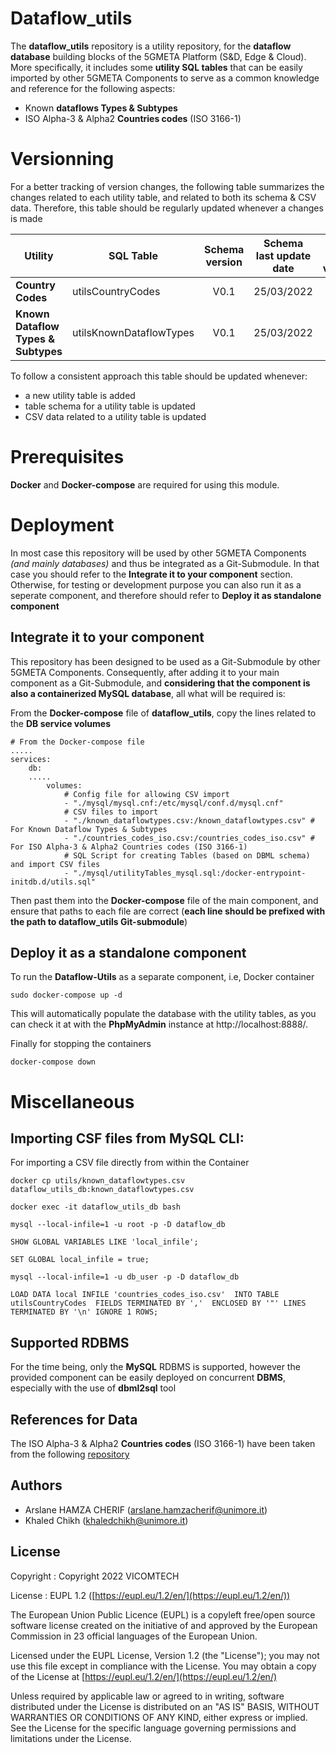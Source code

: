 # Dataflow_utils
The **dataflow_utils** repository is a utility repository, for the **dataflow database** building blocks of the 5GMETA Platform (S&D, Edge & Cloud). More specifically, it includes some **utility SQL tables** that can be easily imported by other 5GMETA Components to serve as a common knowledge and reference for the following aspects:
*   Known **dataflows Types & Subtypes**
*   ISO Alpha-3 & Alpha2 **Countries codes** (ISO 3166-1)

# Versionning
For a better tracking of version changes, the following table summarizes the changes related to each utility table, and related to both its schema & CSV data. Therefore, this table should be regularly updated whenever a changes is made 

| Utility                             | SQL Table               | Schema version | Schema last update date | CSV Data version | CSV Data last update date |
|-------------------------------------|-------------------------|:--------------:|:-----------------------:|:----------------:|:-------------------------:|
| **Country Codes**                   | utilsCountryCodes       |      V0.1      |        25/03/2022       |       V0.1       |         25/03/2022        |
| **Known Dataflow Types & Subtypes** | utilsKnownDataflowTypes |      V0.1      |        25/03/2022       |       V0.1       |         25/03/2022        |

To follow a consistent approach this table should be updated whenever:
*   a new utility table is added
*   table schema for a utility table is updated
*   CSV data related to a utility table is updated

# Prerequisites
**Docker** and **Docker-compose** are required for using this module.
# Deployment
In most case this repository will be used by other 5GMETA Components *(and mainly databases)* and thus be integrated as a Git-Submodule. In that case you should refer to the **Integrate it to your component** section. Otherwise, for testing or development purpose you can also run it as a seperate component, and therefore should refer to **Deploy it as standalone component**

## Integrate it to your component
This repository has been designed to be used as a Git-Submodule by other 5GMETA Components. Consequently, after adding it to your main component as a Git-Submodule, and **considering that the component is also a containerized MySQL database**, all what will be required is:

From the **Docker-compose** file of **dataflow_utils**, copy the lines related to the **DB service volumes**
    
    # From the Docker-compose file
    .....
    services:
        db:
        .....
            volumes:
                # Config file for allowing CSV import
                - "./mysql/mysql.cnf:/etc/mysql/conf.d/mysql.cnf"
                # CSV files to import
                - "./known_dataflowtypes.csv:/known_dataflowtypes.csv" # For Known Dataflow Types & Subtypes
                - "./countries_codes_iso.csv:/countries_codes_iso.csv" # For ISO Alpha-3 & Alpha2 Countries codes (ISO 3166-1)
                # SQL Script for creating Tables (based on DBML schema) and import CSV files
                - "./mysql/utilityTables_mysql.sql:/docker-entrypoint-initdb.d/utils.sql"

Then past them into the **Docker-compose** file of the main component, and ensure that paths to each file are correct (**each line should be prefixed with the path to dataflow_utils Git-submodule**)
## Deploy it as a standalone component
To run the **Dataflow-Utils** as a separate component, i.e, Docker container

	sudo docker-compose up -d

This will automatically populate the database with the utility tables, as you can check it at with the **PhpMyAdmin** instance at http://localhost:8888/.

Finally for stopping the containers

	docker-compose down
<!-- # How to use the **dbml_cli** tool
To use the **dbml_cli** for converting from dbml to sql formats
	
	docker-compose run dbml_cli sh -c "cd /home/sql_scripts/ && sh"

	# Inside the dbml_cli container
	UtilityTables.dbml --mysql -o mysql/utilityTables_mysql.sql
	exit

	# Navigating to the mysql folder for checking if the new file exists
	cd mysql/ && ls -->
# Miscellaneous
## Importing CSF files from MySQL CLI:
For importing a CSV file directly from within the Container


    docker cp utils/known_dataflowtypes.csv dataflow_utils_db:known_dataflowtypes.csv

    docker exec -it dataflow_utils_db bash

    mysql --local-infile=1 -u root -p -D dataflow_db
    
    SHOW GLOBAL VARIABLES LIKE 'local_infile';
    
    SET GLOBAL local_infile = true;
    
    mysql --local-infile=1 -u db_user -p -D dataflow_db
    
    LOAD DATA local INFILE 'countries_codes_iso.csv'  INTO TABLE utilsCountryCodes  FIELDS TERMINATED BY ','  ENCLOSED BY '"' LINES TERMINATED BY '\n' IGNORE 1 ROWS;
## Supported RDBMS
For the time being, only the **MySQL** RDBMS is supported, however the provided component can be easily deployed on concurrent **DBMS**, especially with the use of **dbml2sql** tool
## References for Data
The ISO Alpha-3 & Alpha2 **Countries codes** (ISO 3166-1) have been taken from the following [repository](https://github.com/lukes/ISO-3166-Countries-with-Regional-Codes/blob/master/all/all.csv)
## Authors 
*	Arslane HAMZA CHERIF ([arslane.hamzacherif@unimore.it](arslane.hamzacherif@unimore.it))
* 	Khaled Chikh ([khaledchikh@unimore.it](mailto:khaledchikh@unimore.it))

## License

Copyright : Copyright 2022 VICOMTECH

License : EUPL 1.2 ([https://eupl.eu/1.2/en/](https://eupl.eu/1.2/en/))

The European Union Public Licence (EUPL) is a copyleft free/open source software license created on the initiative of and approved by the European Commission in 23 official languages of the European Union.

Licensed under the EUPL License, Version 1.2 (the "License"); you may not use this file except in compliance with the License. You may obtain a copy of the License at [https://eupl.eu/1.2/en/](https://eupl.eu/1.2/en/)

Unless required by applicable law or agreed to in writing, software distributed under the License is distributed on an "AS IS" BASIS, WITHOUT WARRANTIES OR CONDITIONS OF ANY KIND, either express or implied. See the License for the specific language governing permissions and limitations under the License.
